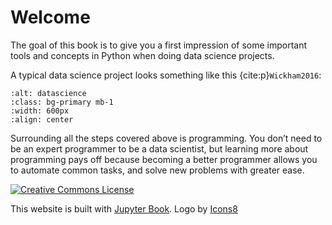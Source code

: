 # Welcome

The goal of this book is to give you a first impression of some important tools and concepts in Python when doing data science projects.   

A typical data science project looks something like this {cite:p}`Wickham2016`: 

```{image} _static/img/process.png
:alt: datascience
:class: bg-primary mb-1
:width: 600px
:align: center
```

Surrounding all the steps covered above is programming. You don’t need to be an expert programmer to be a data scientist, but learning more about programming pays off because becoming a better programmer allows you to automate common tasks, and solve new problems with greater ease.


<a rel="license" href="https://creativecommons.org/licenses/by-sa/4.0/"><img src="https://licensebuttons.net/l/by-sa/4.0/88x31.png" alt="Creative Commons License" style="border-width:0"/></a><br />

This website is built with [Jupyter Book](https://jupyterbook.org/intro.html). <a target="_blank" href="https://icons8.de/icon/aL7NtSh6zELd/streudiagramm"> </a> Logo by <a target="_blank" href="https://icons8.de">Icons8</a>
